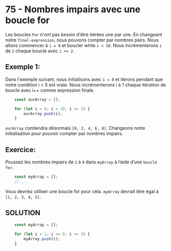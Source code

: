 # 75 - Nombres impairs avec une boucle for
Les boucles `For` n'ont pas besoin d'être itérées une par une. En changeant notre `final-expression`, nous pouvons compter par nombres pairs.
Nous allons commencer à `i = 0` et boucler while `i < 10`. Nous incrémenterons `i` de `2` chaque boucle avec `i += 2`.

## Exemple 1:
Dans l'exemple suivant, nous initialisons avec `i = 0` et itérons pendant que notre condition i < 5 est vraie. Nous incrémenterons i à 1 chaque itération de boucle avec i++ comme expression finale.

```js
    const ourArray = [];

    for (let i = 0; i < 10; i += 2) {
        ourArray.push(i);
    }
```
`ourArray` contiendra désormais `[0, 2, 4, 6, 8]`. Changeons notre initialisation pour pouvoir compter par nombres impairs.

## Exercice:
Poussez les nombres impairs de `1` à `9` dans `myArray` à l’aide d’une `boucle for`.

```js
    const myArray = [];
    // ...
```
Vous devriez utiliser une boucle for pour cela.
`myArray` devrait être égal à `[1, 2, 3, 4, 5]`.

## SOLUTION

```js
    const myArray = [];
        
    for (let i = 1; i <= 9; i += 2) {
        myArray.push(i);
    }
```